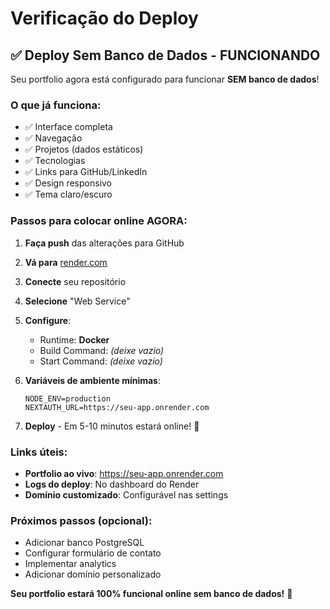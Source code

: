 # Verificação do Deploy

## ✅ Deploy Sem Banco de Dados - FUNCIONANDO

Seu portfolio agora está configurado para funcionar **SEM banco de dados**!

### O que já funciona:
- ✅ Interface completa
- ✅ Navegação
- ✅ Projetos (dados estáticos)
- ✅ Tecnologias
- ✅ Links para GitHub/LinkedIn
- ✅ Design responsivo
- ✅ Tema claro/escuro

### Passos para colocar online AGORA:

1. **Faça push** das alterações para GitHub
2. **Vá para** [render.com](https://render.com)
3. **Conecte** seu repositório
4. **Selecione** "Web Service"
5. **Configure**:
   - Runtime: **Docker**
   - Build Command: *(deixe vazio)*
   - Start Command: *(deixe vazio)*

6. **Variáveis de ambiente mínimas**:
   ```
   NODE_ENV=production
   NEXTAUTH_URL=https://seu-app.onrender.com
   ```

7. **Deploy** - Em 5-10 minutos estará online! 🚀

### Links úteis:
- **Portfolio ao vivo**: https://seu-app.onrender.com
- **Logs do deploy**: No dashboard do Render
- **Domínio customizado**: Configurável nas settings

### Próximos passos (opcional):
- Adicionar banco PostgreSQL
- Configurar formulário de contato
- Implementar analytics
- Adicionar domínio personalizado

**Seu portfolio estará 100% funcional online sem banco de dados!** 🎉
